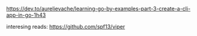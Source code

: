 https://dev.to/aurelievache/learning-go-by-examples-part-3-create-a-cli-app-in-go-1h43


interesing reads: https://github.com/spf13/viper
